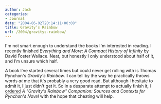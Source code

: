 ```yaml
---
author: Jack
categories:
- Journal
date: "2004-06-02T20:14:11+00:00"
title: Gravity’s Rainbow
url: /2004/gravitys-rainbow/
---
```


I'm not smart enough to understand the books I'm interested in reading. I recently finished _Everything and More: A Compact History of Infinity_ by David Foster Wallace. Neat, but honestly I only understood about half of it, and I'm unsure which half.

A book I've started several times but could never get rolling with is Thomas Pynchon's _Gravity's Rainbow_. I can tell by the way he practically throws words _at_ me that it's probably a very good read. But although I hesitate to admit it, I just didn't get it. So in a desparate attempt to actually finish it, I [ordered][1] _A "Gravity's Rainbow" Companion: Sources and Contexts for Pynchon's Novel_ with the hope that cheating will help.

 [1]: http://www.amazon.com/exec/obidos/ASIN/0820310263
